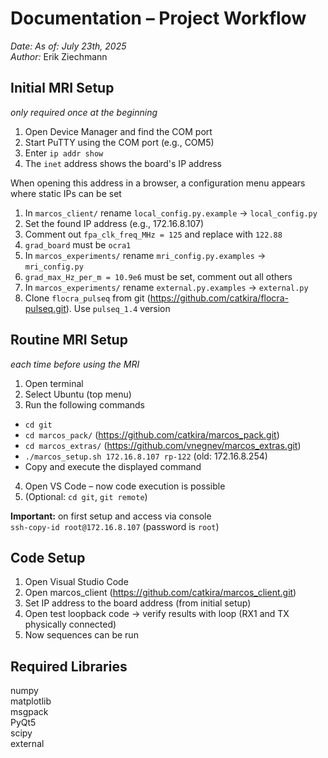 # Documentation – Project Workflow  
*Date:* _As of: July 23th, 2025_  
*Author:* Erik Ziechmann

## Initial MRI Setup  
_only required once at the beginning_

1. Open Device Manager and find the COM port  
2. Start PuTTY using the COM port (e.g., COM5)  
3. Enter `ip addr show`  
4. The `inet` address shows the board's IP address  

When opening this address in a browser, a configuration menu appears where static IPs can be set

1. In `marcos_client/` rename `local_config.py.example` → `local_config.py`
2. Set the found IP address (e.g., 172.16.8.107)
3. Comment out `fpa_clk_freq_MHz = 125` and replace with `122.88`
4. `grad_board` must be `ocra1`
5. In `marcos_experiments/` rename `mri_config.py.examples` → `mri_config.py`
6. `grad_max_Hz_per_m = 10.9e6` must be set, comment out all others
7. In `marcos_experiments/` rename `external.py.examples` → `external.py`
8. Clone `flocra_pulseq` from git (https://github.com/catkira/flocra-pulseq.git). Use `pulseq_1.4` version

## Routine MRI Setup  
_each time before using the MRI_

1. Open terminal  
2. Select Ubuntu (top menu)  
3. Run the following commands  
- `cd git`  
- `cd marcos_pack/` (https://github.com/catkira/marcos_pack.git)  
- `cd marcos_extras/` (https://github.com/vnegnev/marcos_extras.git)  
- `./marcos_setup.sh 172.16.8.107 rp-122` (old: 172.16.8.254)  
- Copy and execute the displayed command

4. Open VS Code – now code execution is possible  
5. (Optional: `cd git`, `git remote`)

**Important:** on first setup and access via console  
`ssh-copy-id root@172.16.8.107` (password is `root`)

## Code Setup

1. Open Visual Studio Code  
2. Open marcos_client (https://github.com/catkira/marcos_client.git)  
3. Set IP address to the board address (from initial setup)  
4. Open test loopback code → verify results with loop (RX1 and TX physically connected)  
5. Now sequences can be run

## Required Libraries

numpy  
matplotlib  
msgpack  
PyQt5  
scipy  
external
